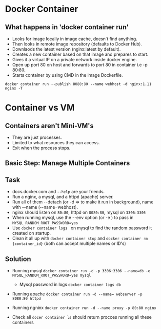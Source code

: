 # Docker Container
## What happens in 'docker container run'
- Looks for image locally in image cache, doesn't find anything.
- Then looks in remote image repository (defaults to Docker Hub).
- Downlaods the latest version (nginx:latest by default).
- Creates a new container based on that image and prepares to start.
- Gives it a virtual IP on a private network inside docker engine.
- Open up port 80 on host and forwards to port 80 in container i.e -p 80:80.
- Starts container by using CMD in the image Dockerfile.

`docker container run --publish 8080:80 --name webhost -d nginx:1.11 nginx -T`

# Container vs VM
## Containers aren't Mini-VM's
- They are just processes.
- Limited to what resources they can access.
- Exit when the process stops.

## Basic Step: Manage Multiple Containers
## Task
- docs.docker.com and `--help` are your friends.
- Run a nginx, a mysql, and a httpd (apache) server.
- Run all of them --detach (or -d => to make it run in background), name with --name (--name=webhost).
- nginx should listen on `80:80`, httpd on `8080:80`, mysql on `3306:3306`
- When running mysql, use the --env option (or -e ) to pass in `MYSQL_RANDOM_ROOT_PASSWORD=yes`
- Use `docker container logs ` on mysql to find the random password it created on startup.
- Clean it all up with `docker container stop` and `docker container rm {container_id}` (both can accept multiple names or ID's) 

## Solution
- Running mysql
    `docker container run -d -p 3306:3306 --name=db -e MYSQL_RANDOM_ROOT_PASSWORD=yes mysql`
    - Mysql password in logs `docker container logs db`

- Running apache
    `docker container run -d --name= webserver -p 8080:80 httpd`

- Running ngninx
    `docker container run -d --name proxy -p 80:80 nginx`

- Check all
    `docer container ls` should return procces running all these containers